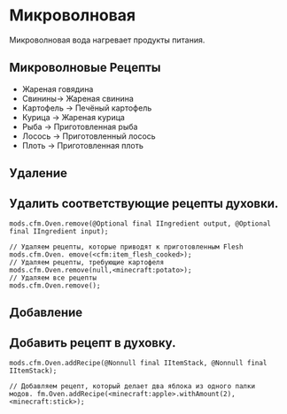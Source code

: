 # Микроволновая

Микроволновая вода нагревает продукты питания.

## Микроволновые Рецепты

- Жареная говядина
- Свинины-> Жареная свинина
- Картофель -> Печёный картофель
- Курица -> Жареная курица
- Рыба -> Приготовленная рыба
- Лосось -> Приготовленный лосось
- Плоть -> Приготовленная плоть

## Удаление

## Удалить соответствующие рецепты духовки.

```zenscript
mods.cfm.Oven.remove(@Optional final IIngredient output, @Optional final IIngredient input);

// Удаляем рецепты, которые приводят к приготовленным Flesh
mods.cfm.Oven. emove(<cfm:item_flesh_cooked>);
// Удаляем рецепты, требующие картофеля
mods.cfm.Oven.remove(null,<minecraft:potato>);
// Удаляем все рецепты
mods.cfm.Oven.remove();
```

## Добавление

## Добавить рецепт в духовку.

```zenscript
mods.cfm.Oven.addRecipe(@Nonnull final IItemStack, @Nonnull final IItemStack);

// Добавляем рецепт, который делает два яблока из одного палки
модов. fm.Oven.addRecipe(<minecraft:apple>.withAmount(2),<minecraft:stick>);
```